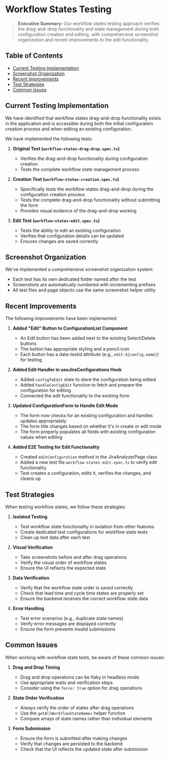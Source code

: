 # Workflow States Testing

> **Executive Summary:** Our workflow states testing approach verifies the drag-and-drop functionality and state management during both configuration creation and editing, with comprehensive screenshot organization and recent improvements to the edit functionality.

<!--
Last Updated: 11/04/2025
Related Documents:
- [E2E Testing](./e2e-testing.md)
- [Test Environment](./test-environment.md)
- [Features: Workflow Editor](../features/workflow-editor.md)
-->

## Table of Contents

- [Current Testing Implementation](#current-testing-implementation)
- [Screenshot Organization](#screenshot-organization)
- [Recent Improvements](#recent-improvements)
- [Test Strategies](#test-strategies)
- [Common Issues](#common-issues)

## Current Testing Implementation

We have identified that workflow states drag-and-drop functionality exists in the application and is accessible
during both the initial configuration creation process and when editing an existing configuration.

We have implemented the following tests:

1. **Original Test (`workflow-states-drag-drop.spec.ts`)**

   - Verifies the drag-and-drop functionality during configuration creation
   - Tests the complete workflow state management process

2. **Creation Test (`workflow-states-creation.spec.ts`)**

   - Specifically tests the workflow states drag-and-drop during the configuration creation process
   - Tests the complete drag-and-drop functionality without submitting the form
   - Provides visual evidence of the drag-and-drop working

3. **Edit Test (`workflow-states-edit.spec.ts`)**
   - Tests the ability to edit an existing configuration
   - Verifies that configuration details can be updated
   - Ensures changes are saved correctly

## Screenshot Organization

We've implemented a comprehensive screenshot organization system:

- Each test has its own dedicated folder named after the test
- Screenshots are automatically numbered with incrementing prefixes
- All test files and page objects use the same screenshot helper utility

## Recent Improvements

The following improvements have been implemented:

1. **Added "Edit" Button to ConfigurationList Component**

   - An Edit button has been added next to the existing Select/Delete buttons
   - The button has appropriate styling and a pencil icon
   - Each button has a data-testid attribute (e.g., `edit-${config.name}`) for testing

2. **Added Edit Handler in useJiraConfigurations Hook**

   - Added `configToEdit` state to store the configuration being edited
   - Added `handleConfigEdit` function to fetch and prepare the configuration for editing
   - Connected the edit functionality to the existing form

3. **Updated ConfigurationForm to Handle Edit Mode**

   - The form now checks for an existing configuration and handles updates appropriately
   - The form title changes based on whether it's in create or edit mode
   - The form properly populates all fields with existing configuration values when editing

4. **Added E2E Testing for Edit Functionality**
   - Created `editConfiguration` method in the JiraAnalyzerPage class
   - Added a new test file `workflow-states-edit.spec.ts` to verify edit functionality
   - Test creates a configuration, edits it, verifies the changes, and cleans up

## Test Strategies

When testing workflow states, we follow these strategies:

1. **Isolated Testing**

   - Test workflow state functionality in isolation from other features
   - Create dedicated test configurations for workflow state tests
   - Clean up test data after each test

2. **Visual Verification**

   - Take screenshots before and after drag operations
   - Verify the visual order of workflow states
   - Ensure the UI reflects the expected state

3. **Data Verification**

   - Verify that the workflow state order is saved correctly
   - Check that lead time and cycle time states are properly set
   - Ensure the backend receives the correct workflow state data

4. **Error Handling**
   - Test error scenarios (e.g., duplicate state names)
   - Verify error messages are displayed correctly
   - Ensure the form prevents invalid submissions

## Common Issues

When working with workflow state tests, be aware of these common issues:

1. **Drag and Drop Timing**

   - Drag and drop operations can be flaky in headless mode
   - Use appropriate waits and verification steps
   - Consider using the `force: true` option for drag operations

2. **State Order Verification**

   - Always verify the order of states after drag operations
   - Use the `getAllWorkflowStateNames` helper function
   - Compare arrays of state names rather than individual elements

3. **Form Submission**
   - Ensure the form is submitted after making changes
   - Verify that changes are persisted to the backend
   - Check that the UI reflects the updated state after submission
